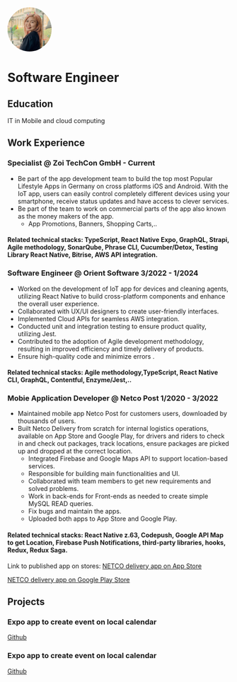 
  <img src="assets/img/headshot_circle.png" alt="Profile Picture" style="border-radius: 50%; width: 100px; height: 100px;">

# Software Engineer

## Education
IT in Mobile and cloud computing

## Work Experience
### Specialist @ Zoi TechCon GmbH - Current
- Be part of the app development team to build the top most Popular Lifestyle Apps in Germany on cross platforms iOS and Android. With the IoT app, users can easily control completely different devices using your smartphone, receive status updates and have access to clever services.
- Be part of the team to work on commercial parts of the app also known as the money makers of the app.
  - App Promotions, Banners, Shopping Carts,..      

#### Related technical stacks: TypeScript, React Native Expo, GraphQL, Strapi, Agile methodology, SonarQube,   Phrase CLI, Cucumber/Detox, Testing Library React Native, Bitrise, AWS API integration. 

### Software Engineer @ Orient Software 3/2022 - 1/2024
* Worked on the development of IoT app for devices and cleaning agents, utilizing React Native to build cross-platform components and enhance the overall user experience.
* Collaborated with UX/UI designers to create user-friendly interfaces.
* Implemented Cloud APIs for seamless AWS integration.
* Conducted unit and integration testing to ensure product quality, utilizing Jest.
* Contributed to the adoption of Agile development methodology, resulting in improved efficiency and timely delivery of products.
* Ensure high-quality code and minimize errors .

#### Related technical stacks: Agile methodology,TypeScript, React Native CLI, GraphQL, Contentful, Enzyme/Jest,..

### Mobie Application Developer @ Netco Post 1/2020 - 3/2022
- Maintained mobile app Netco Post for customers users, downloaded by thousands of users.
- Built Netco Delivery from scratch for internal logistics operations, available on App Store and Google Play, for drivers and riders to check in and check out packages, track locations, ensure packages are picked up and dropped at the correct location.
  - Integrated Firebase and Google Maps API to support location-based services.
  - Responsible for building main functionalities and UI.
  - Collaborated with team members to get new requirements and solved problems.
  - Work in back-ends for Front-ends as needed to create simple MySQL READ queries.
  - Fix bugs and maintain the apps.
  - Uploaded both apps to App Store and Google Play.
#### Related technical stacks: React Native z.63, Codepush, Google API Map to get Location, Firebase Push Notifications, third-party libraries, hooks, Redux, Redux Saga. 

Link to published app on stores:
[NETCO delivery app on App Store](https://apps.apple.com/us/app/netco-smart/id1572393493)

[NETCO delivery app on Google Play Store](https://apps.apple.com/us/app/netco-smart/id1572393493)


## Projects

### Expo app to create event on local calendar
[Github]([https://www.mdpi.com/1424-8220/22/8/3048](https://github.com/tabby-soup/portfolio))

### Expo app to create event on local calendar
[Github]([https://www.mdpi.com/1424-8220/22/8/3048](https://github.com/tabby-soup/portfolio))
